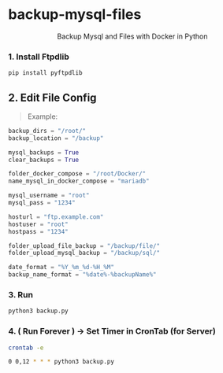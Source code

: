 # backup-mysql-files
<div align="center">Backup Mysql and Files with Docker in Python</div>

### 1. Install Ftpdlib

``` bash
pip install pyftpdlib
```

## 2. Edit File Config 
> Example:

``` python
backup_dirs = "/root/"
backup_location = "/backup"

mysql_backups = True
clear_backups = True

folder_docker_compose = "/root/Docker/"
name_mysql_in_docker_compose = "mariadb"

mysql_username = "root"
mysql_pass = "1234"

hosturl = "ftp.example.com"
hostuser = "root"
hostpass = "1234"

folder_upload_file_backup = "/backup/file/"
folder_upload_mysql_backup = "/backup/sql/"

date_format = "%Y_%m_%d-%H_%M"
backup_name_format = "%date%-%backupName%"
```

### 3. Run

``` bash
python3 backup.py
```

### 4. ( Run Forever ) -> Set Timer in CronTab (for Server)

``` bash
crontab -e
```

``` bash
0 0,12 * * * python3 backup.py
```

